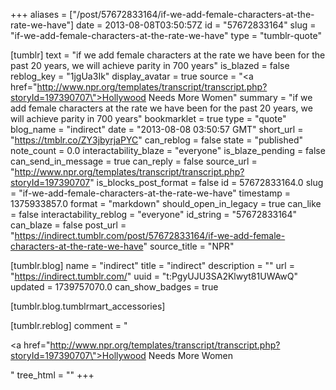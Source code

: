 +++
aliases = ["/post/57672833164/if-we-add-female-characters-at-the-rate-we-have"]
date = 2013-08-08T03:50:57Z
id = "57672833164"
slug = "if-we-add-female-characters-at-the-rate-we-have"
type = "tumblr-quote"

[tumblr]
text = "if we add female characters at the rate we have been for the past 20 years, we will achieve parity in 700 years"
is_blazed = false
reblog_key = "1jgUa3Ik"
display_avatar = true
source = "<a href=\"http://www.npr.org/templates/transcript/transcript.php?storyId=197390707\">Hollywood Needs More Women</a>"
summary = "if we add female characters at the rate we have been for the past 20 years, we will achieve parity in 700 years"
bookmarklet = true
type = "quote"
blog_name = "indirect"
date = "2013-08-08 03:50:57 GMT"
short_url = "https://tmblr.co/ZY3jbyrjaPYC"
can_reblog = false
state = "published"
note_count = 0.0
interactability_blaze = "everyone"
is_blaze_pending = false
can_send_in_message = true
can_reply = false
source_url = "http://www.npr.org/templates/transcript/transcript.php?storyId=197390707"
is_blocks_post_format = false
id = 57672833164.0
slug = "if-we-add-female-characters-at-the-rate-we-have"
timestamp = 1375933857.0
format = "markdown"
should_open_in_legacy = true
can_like = false
interactability_reblog = "everyone"
id_string = "57672833164"
can_blaze = false
post_url = "https://indirect.tumblr.com/post/57672833164/if-we-add-female-characters-at-the-rate-we-have"
source_title = "NPR"

[tumblr.blog]
name = "indirect"
title = "indirect"
description = ""
url = "https://indirect.tumblr.com/"
uuid = "t:PgyUJU3SA2Klwyt81UWAwQ"
updated = 1739757070.0
can_show_badges = true

[tumblr.blog.tumblrmart_accessories]

[tumblr.reblog]
comment = "<p><a href=\"http://www.npr.org/templates/transcript/transcript.php?storyId=197390707\">Hollywood Needs More Women</a></p>"
tree_html = ""
+++
